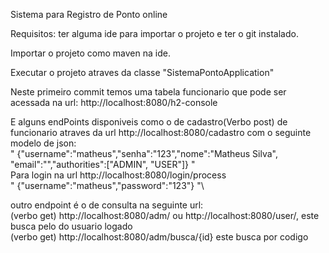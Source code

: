 Sistema para Registro de Ponto online

Requisitos: ter alguma ide para importar o projeto e ter o git instalado.

Importar o projeto como maven na ide.


Executar o projeto atraves da classe "SistemaPontoApplication"

Neste primeiro commit temos uma tabela funcionario que pode ser acessada na url: http://localhost:8080/h2-console

E alguns endPoints disponiveis como o de cadastro(Verbo post) de funcionario atraves da url http://localhost:8080/cadastro com o seguinte modelo de json:\
"
{"username":"matheus","senha":"123","nome":"Matheus Silva", "email":"","authorities":["ADMIN", "USER"]}
"
\
Para login na url http://localhost:8080/login/process \
"
{"username":"matheus","password":"123"}
"\

outro endpoint é o de consulta na seguinte url:\
(verbo get) http://localhost:8080/adm/ ou http://localhost:8080/user/, este busca pelo do usuario logado\
(verbo get) http://localhost:8080/adm/busca/{id} este busca por codigo
